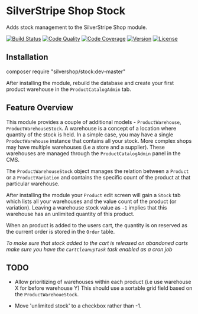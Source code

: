# SilverStripe Shop Stock

Adds stock management to the SilverStripe Shop module.

[![Build Status](http://img.shields.io/travis/silvershop/silvershop-stock.svg?style=flat-square)](https://travis-ci.org/silvershop/silvershop-stock)
[![Code Quality](http://img.shields.io/scrutinizer/g/silvershop/silvershop-stock.svg?style=flat-square)](https://scrutinizer-ci.com/g/silvershop/silvershop-stock)
[![Code Coverage](http://img.shields.io/scrutinizer/coverage/g/silvershop/silvershop-stock.svg?style=flat-square)](https://scrutinizer-ci.com/g/silvershop/silvershop-stock)
[![Version](http://img.shields.io/packagist/v/silvershop/silvershop-stock.svg?style=flat-square)](https://packagist.org/packages/silvershop/silvershop-stock)
[![License](http://img.shields.io/packagist/l/silvershop/silvershop-stock.svg?style=flat-square)](LICENSE.md)


## Installation

composer require "silvershop/stock:dev-master"

After installing the module, rebuild the database and create your first product
warehouse in the `ProductCatalogAdmin` tab.

## Feature Overview

This module provides a couple of additional models - `ProductWarehouse`,
`ProductWarehouseStock`. A warehouse is a concept of a location where quantity
of the stock is held. In a simple case, you may have a single `ProductWarehouse`
instance that contains all your stock. More complex shops may have multiple
warehouses (i.e a store and a supplier). These warehouses are managed through
the `ProductCatalogAdmin` panel in the CMS.

The `ProductWarehouseStock` object manages the relation between a `Product` or a
`ProductVariation` and contains the specific count of the product at that
particular warehouse.

After installing the module your `Product` edit screen will gain a `Stock` tab
which lists all your warehouses and the value count of the product (or
variation). Leaving a warehouse stock value as `-1` implies that this warehouse
has an unlimited quantity of this product.

When an product is added to the users cart, the quantity is on reserved as the
current order is stored in the `Order` table.

*To make sure that stock added to the cart is released on abandoned carts make
sure you have the `CartCleanupTask` task enabled as a cron job*


## TODO

* Allow prioritizing of warehouses within each product (i.e use warehouse X for
before warehouse Y) This should use a sortable grid field based on the
`ProductWarehoueStock`.

* Move 'unlimited stock' to a checkbox rather than -1.
